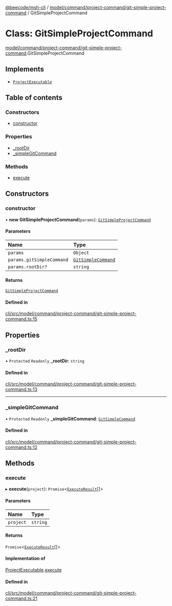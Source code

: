 [@beecode/msh-cli](../README.md) / [model/command/project-command/git-simple-project-command](../modules/model_command_project_command_git_simple_project_command.md) / GitSimpleProjectCommand

# Class: GitSimpleProjectCommand

[model/command/project-command/git-simple-project-command](../modules/model_command_project_command_git_simple_project_command.md).GitSimpleProjectCommand

## Implements

- [`ProjectExecutable`](../interfaces/model_command_interfaces.ProjectExecutable.md)

## Table of contents

### Constructors

- [constructor](model_command_project_command_git_simple_project_command.GitSimpleProjectCommand.md#constructor)

### Properties

- [\_rootDir](model_command_project_command_git_simple_project_command.GitSimpleProjectCommand.md#_rootdir)
- [\_simpleGitCommand](model_command_project_command_git_simple_project_command.GitSimpleProjectCommand.md#_simplegitcommand)

### Methods

- [execute](model_command_project_command_git_simple_project_command.GitSimpleProjectCommand.md#execute)

## Constructors

### constructor

• **new GitSimpleProjectCommand**(`params`): [`GitSimpleProjectCommand`](model_command_project_command_git_simple_project_command.GitSimpleProjectCommand.md)

#### Parameters

| Name | Type |
| :------ | :------ |
| `params` | `Object` |
| `params.gitSimpleCommand` | [`GitSimpleCommand`](../enums/model_command_project_command_git_simple_project_command.GitSimpleCommand.md) |
| `params.rootDir?` | `string` |

#### Returns

[`GitSimpleProjectCommand`](model_command_project_command_git_simple_project_command.GitSimpleProjectCommand.md)

#### Defined in

[cli/src/model/command/project-command/git-simple-project-command.ts:15](https://github.com/beecode-rs/msh-cli/blob/816f38b/src/model/command/project-command/git-simple-project-command.ts#L15)

## Properties

### \_rootDir

• `Protected` `Readonly` **\_rootDir**: `string`

#### Defined in

[cli/src/model/command/project-command/git-simple-project-command.ts:13](https://github.com/beecode-rs/msh-cli/blob/816f38b/src/model/command/project-command/git-simple-project-command.ts#L13)

___

### \_simpleGitCommand

• `Protected` `Readonly` **\_simpleGitCommand**: [`GitSimpleCommand`](../enums/model_command_project_command_git_simple_project_command.GitSimpleCommand.md)

#### Defined in

[cli/src/model/command/project-command/git-simple-project-command.ts:12](https://github.com/beecode-rs/msh-cli/blob/816f38b/src/model/command/project-command/git-simple-project-command.ts#L12)

## Methods

### execute

▸ **execute**(`project`): `Promise`\<[`ExecuteResult`](../modules/model_command_interfaces.md#executeresult)[]\>

#### Parameters

| Name | Type |
| :------ | :------ |
| `project` | `string` |

#### Returns

`Promise`\<[`ExecuteResult`](../modules/model_command_interfaces.md#executeresult)[]\>

#### Implementation of

[ProjectExecutable](../interfaces/model_command_interfaces.ProjectExecutable.md).[execute](../interfaces/model_command_interfaces.ProjectExecutable.md#execute)

#### Defined in

[cli/src/model/command/project-command/git-simple-project-command.ts:21](https://github.com/beecode-rs/msh-cli/blob/816f38b/src/model/command/project-command/git-simple-project-command.ts#L21)
